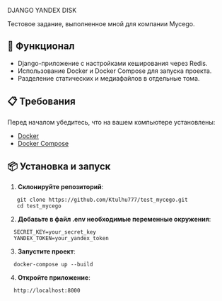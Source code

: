 DJANGO YANDEX DISK

Тестовое задание, выполненное мной для компании Mycego.

## 🚀 Функционал

- Django-приложение с настройками кеширования через Redis.
- Использование Docker и Docker Compose для запуска проекта.
- Разделение статических и медиафайлов в отдельные тома.

 ## 📋 Требования

Перед началом убедитесь, что на вашем компьютере установлены:

- [Docker](https://www.docker.com/)
- [Docker Compose](https://docs.docker.com/compose/)

## 📦 Установка и запуск

1. **Склонируйте репозиторий**:

```
   git clone https://github.com/Ktulhu777/test_mycego.git
   cd test_mycego
```

2. **Добавьте в файл .env необходимые переменные окружения**:
```
  SECRET_KEY=your_secret_key
  YANDEX_TOKEN=your_yandex_token
```
  
3. **Запустите проект**:
```
  docker-compose up --build
```  

4. **Откройте приложение**:
```
  http://localhost:8000
```

